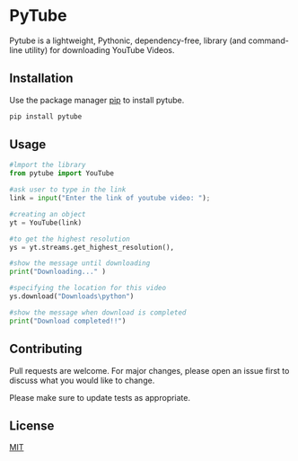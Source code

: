 # PyTube



Pytube is a lightweight, Pythonic, dependency-free, library (and command-line utility) for downloading YouTube Videos.

## Installation

Use the package manager [pip](https://pip.pypa.io/en/stable/) to install pytube.

```bash
pip install pytube
```

## Usage

```python
#lmport the library 
from pytube import YouTube 

#ask user to type in the link 
link = input("Enter the link of youtube video: "); 

#creating an object 
yt = YouTube(link) 

#to get the highest resolution 
ys = yt.streams.get_highest_resolution(), 

#show the message until downloading 
print("Downloading..." )

#specifying the location for this video 
ys.download("Downloads\python") 

#show the message when download is completed 
print("Download completed!!")
```

## Contributing
Pull requests are welcome. For major changes, please open an issue first to discuss what you would like to change.

Please make sure to update tests as appropriate.

## License
[MIT](https://choosealicense.com/licenses/mit/)
